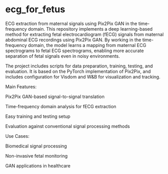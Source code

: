 # ecg_for_fetus
ECG extraction from maternal signals using Pix2Pix GAN in the time-frequency domain.
This repository implements a deep learning-based method for extracting fetal electrocardiogram (fECG) signals from maternal abdominal ECG recordings using Pix2Pix GAN. By working in the time-frequency domain, the model learns a mapping from maternal ECG spectrograms to fetal ECG spectrograms, enabling more accurate separation of fetal signals even in noisy environments.

The project includes scripts for data preparation, training, testing, and evaluation. It is based on the PyTorch implementation of Pix2Pix, and includes configuration for Visdom and W&B for visualization and tracking.

Main Features:

Pix2Pix GAN-based signal-to-signal translation

Time-frequency domain analysis for fECG extraction

Easy training and testing setup

Evaluation against conventional signal processing methods

Use Cases:

Biomedical signal processing

Non-invasive fetal monitoring

GAN applications in healthcare
